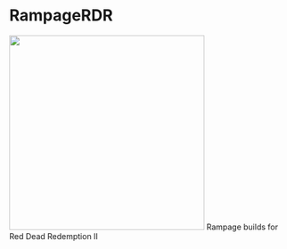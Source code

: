 # RampageRDR
<img src="https://upload.wikimedia.org/wikipedia/commons/2/22/Red_Dead_Redemption_2_Logo.png" width="350">
Rampage builds for Red Dead Redemption II
